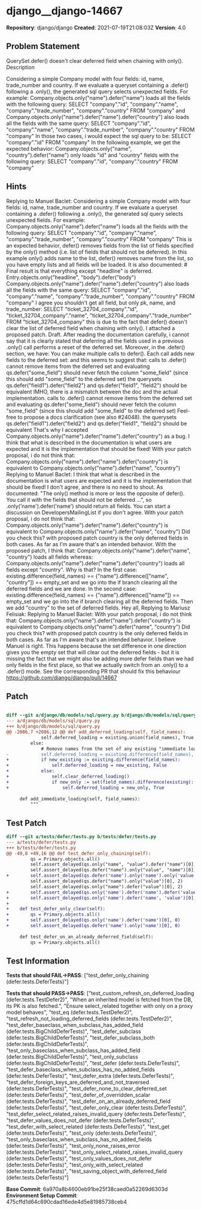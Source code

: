 # django__django-14667

**Repository**: django/django
**Created**: 2021-07-19T21:08:03Z
**Version**: 4.0

## Problem Statement

QuerySet.defer() doesn't clear deferred field when chaining with only().
Description
	
Considering a simple Company model with four fields: id, name, trade_number and country. If we evaluate a queryset containing a .defer() following a .only(), the generated sql query selects unexpected fields. For example: 
Company.objects.only("name").defer("name")
loads all the fields with the following query:
SELECT "company"."id", "company"."name", "company"."trade_number", "company"."country" FROM "company"
and 
Company.objects.only("name").defer("name").defer("country")
also loads all the fields with the same query:
SELECT "company"."id", "company"."name", "company"."trade_number", "company"."country" FROM "company"
In those two cases, i would expect the sql query to be:
SELECT "company"."id" FROM "company"
In the following example, we get the expected behavior:
Company.objects.only("name", "country").defer("name")
only loads "id" and "country" fields with the following query:
SELECT "company"."id", "company"."country" FROM "company"


## Hints

Replying to Manuel Baclet: Considering a simple Company model with four fields: id, name, trade_number and country. If we evaluate a queryset containing a .defer() following a .only(), the generated sql query selects unexpected fields. For example: Company.objects.only("name").defer("name") loads all the fields with the following query: SELECT "company"."id", "company"."name", "company"."trade_number", "company"."country" FROM "company" This is an expected behavior, defer() removes fields from the list of fields specified by the only() method (i.e. list of fields that should not be deferred). In this example only() adds name to the list, defer() removes name from the list, so you have empty lists and all fields will be loaded. It is also ​documented: # Final result is that everything except "headline" is deferred. Entry.objects.only("headline", "body").defer("body") Company.objects.only("name").defer("name").defer("country") also loads all the fields with the same query: SELECT "company"."id", "company"."name", "company"."trade_number", "company"."country" FROM "company" I agree you shouldn't get all field, but only pk, name, and trade_number: SELECT "ticket_32704_company"."id", "ticket_32704_company"."name", "ticket_32704_company"."trade_number" FROM "ticket_32704_company" this is due to the fact that defer() doesn't clear the list of deferred field when chaining with only(). I attached a proposed patch.
Draft.
After reading the documentation carefully, i cannot say that it is clearly stated that deferring all the fields used in a previous .only() call performs a reset of the deferred set. Moreover, in the .defer() ​section, we have: You can make multiple calls to defer(). Each call adds new fields to the deferred set: and this seems to suggest that: calls to .defer() cannot remove items from the deferred set and evaluating qs.defer("some_field") should never fetch the column "some_field" (since this should add "some_field" to the deferred set) the querysets qs.defer("field1").defer("field2") and qs.defer("field1", "field2") should be equivalent IMHO, there is a mismatch between the doc and the actual implementation.
calls to .defer() cannot remove items from the deferred set and evaluating qs.defer("some_field") should never fetch the column "some_field" (since this should add "some_field" to the deferred set) Feel-free to propose a docs clarification (see also #24048). the querysets qs.defer("field1").defer("field2") and qs.defer("field1", "field2") should be equivalent That's why I accepted Company.objects.only("name").defer("name").defer("country") as a bug.
I think that what is described in the documentation is what users are expected and it is the implementation that should be fixed! With your patch proposal, i do not think that: Company.objects.only("name").defer("name").defer("country") is equivalent to Company.objects.only("name").defer("name", "country")
Replying to Manuel Baclet: I think that what is described in the documentation is what users are expected and it is the implementation that should be fixed! I don't agree, and there is no need to shout. As documented: "The only() method is more or less the opposite of defer(). You call it with the fields that should not be deferred ...", so .only('name').defer('name') should return all fields. You can start a discussion on DevelopersMailingList if you don't agree. With your patch proposal, i do not think that: Company.objects.only("name").defer("name").defer("country") is equivalent to Company.objects.only("name").defer("name", "country") Did you check this? with proposed patch country is the only deferred fields in both cases. As far as I'm aware that's an intended behavior.
With the proposed patch, I think that: Company.objects.only("name").defer("name", "country") loads all fields whereas: Company.objects.only("name").defer("name").defer("country") loads all fields except "country". Why is that? In the first case: existing.difference(field_names) == {"name"}.difference(["name", "country"]) == empty_set and we go into the if branch clearing all the deferred fields and we are done. In the second case: existing.difference(field_names) == {"name"}.difference(["name"]) == empty_set and we go into the if branch clearing all the deferred fields. Then we add "country" to the set of deferred fields.
Hey all, Replying to Mariusz Felisiak: Replying to Manuel Baclet: With your patch proposal, i do not think that: Company.objects.only("name").defer("name").defer("country") is equivalent to Company.objects.only("name").defer("name", "country") Did you check this? with proposed patch country is the only deferred fields in both cases. As far as I'm aware that's an intended behavior. I believe Manuel is right. This happens because the set difference in one direction gives you the empty set that will clear out the deferred fields - but it is missing the fact that we might also be adding more defer fields than we had only fields in the first place, so that we actually switch from an .only() to a .defer() mode. See the corresponding PR that should fix this behaviour ​https://github.com/django/django/pull/14667

## Patch

```diff

diff --git a/django/db/models/sql/query.py b/django/db/models/sql/query.py
--- a/django/db/models/sql/query.py
+++ b/django/db/models/sql/query.py
@@ -2086,7 +2086,12 @@ def add_deferred_loading(self, field_names):
             self.deferred_loading = existing.union(field_names), True
         else:
             # Remove names from the set of any existing "immediate load" names.
-            self.deferred_loading = existing.difference(field_names), False
+            if new_existing := existing.difference(field_names):
+                self.deferred_loading = new_existing, False
+            else:
+                self.clear_deferred_loading()
+                if new_only := set(field_names).difference(existing):
+                    self.deferred_loading = new_only, True
 
     def add_immediate_loading(self, field_names):
         """


```

## Test Patch

```diff
diff --git a/tests/defer/tests.py b/tests/defer/tests.py
--- a/tests/defer/tests.py
+++ b/tests/defer/tests.py
@@ -49,8 +49,16 @@ def test_defer_only_chaining(self):
         qs = Primary.objects.all()
         self.assert_delayed(qs.only("name", "value").defer("name")[0], 2)
         self.assert_delayed(qs.defer("name").only("value", "name")[0], 2)
+        self.assert_delayed(qs.defer('name').only('name').only('value')[0], 2)
         self.assert_delayed(qs.defer("name").only("value")[0], 2)
         self.assert_delayed(qs.only("name").defer("value")[0], 2)
+        self.assert_delayed(qs.only('name').defer('name').defer('value')[0], 1)
+        self.assert_delayed(qs.only('name').defer('name', 'value')[0], 1)
+
+    def test_defer_only_clear(self):
+        qs = Primary.objects.all()
+        self.assert_delayed(qs.only('name').defer('name')[0], 0)
+        self.assert_delayed(qs.defer('name').only('name')[0], 0)
 
     def test_defer_on_an_already_deferred_field(self):
         qs = Primary.objects.all()

```

## Test Information

**Tests that should FAIL→PASS**: ["test_defer_only_chaining (defer.tests.DeferTests)"]

**Tests that should PASS→PASS**: ["test_custom_refresh_on_deferred_loading (defer.tests.TestDefer2)", "When an inherited model is fetched from the DB, its PK is also fetched.", "Ensure select_related together with only on a proxy model behaves", "test_eq (defer.tests.TestDefer2)", "test_refresh_not_loading_deferred_fields (defer.tests.TestDefer2)", "test_defer_baseclass_when_subclass_has_added_field (defer.tests.BigChildDeferTests)", "test_defer_subclass (defer.tests.BigChildDeferTests)", "test_defer_subclass_both (defer.tests.BigChildDeferTests)", "test_only_baseclass_when_subclass_has_added_field (defer.tests.BigChildDeferTests)", "test_only_subclass (defer.tests.BigChildDeferTests)", "test_defer (defer.tests.DeferTests)", "test_defer_baseclass_when_subclass_has_no_added_fields (defer.tests.DeferTests)", "test_defer_extra (defer.tests.DeferTests)", "test_defer_foreign_keys_are_deferred_and_not_traversed (defer.tests.DeferTests)", "test_defer_none_to_clear_deferred_set (defer.tests.DeferTests)", "test_defer_of_overridden_scalar (defer.tests.DeferTests)", "test_defer_on_an_already_deferred_field (defer.tests.DeferTests)", "test_defer_only_clear (defer.tests.DeferTests)", "test_defer_select_related_raises_invalid_query (defer.tests.DeferTests)", "test_defer_values_does_not_defer (defer.tests.DeferTests)", "test_defer_with_select_related (defer.tests.DeferTests)", "test_get (defer.tests.DeferTests)", "test_only (defer.tests.DeferTests)", "test_only_baseclass_when_subclass_has_no_added_fields (defer.tests.DeferTests)", "test_only_none_raises_error (defer.tests.DeferTests)", "test_only_select_related_raises_invalid_query (defer.tests.DeferTests)", "test_only_values_does_not_defer (defer.tests.DeferTests)", "test_only_with_select_related (defer.tests.DeferTests)", "test_saving_object_with_deferred_field (defer.tests.DeferTests)"]

**Base Commit**: 6a970a8b4600eb91be25f38caed0a52269d6303d
**Environment Setup Commit**: 475cffd1d64c690cdad16ede4d5e81985738ceb4
